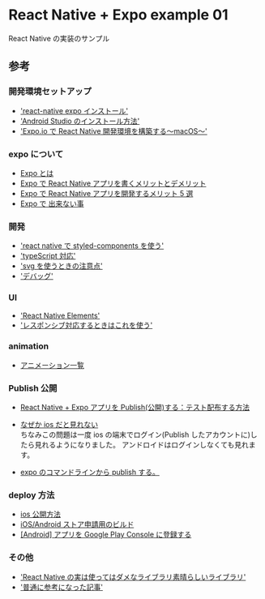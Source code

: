 # React Native + Expo example 01

React Native の実装のサンプル

## 参考

### 開発環境セットアップ

- ['react-native expo インストール'](https://qiita.com/nskydiving/items/41e446ef5c821359ab79#%E9%96%8B%E7%99%BA%E7%92%B0%E5%A2%83%E3%81%AE%E6%A7%8B%E7%AF%89expo-cli)
- ['Android Studio のインストール方法'](https://qiita.com/yacchi1123/items/75303c0ad05a188a28eb)
- ['Expo.io で React Native 開発環境を構築する〜macOS〜'](https://www.jacepark.com/how-to-manage-expo-io-environment-on-macos/)

### expo について

- [Expo とは](https://qiita.com/mizchi/items/4bcc82cbf4bbe8050993)
- [Expo で React Native アプリを書くメリットとデメリット](https://trilingual-engineer.com/expo-vs-react-native/)
- [Expo で React Native アプリを開発するメリット 5 選](https://tech.maricuru.com/entry/2018/04/09/142341)
- [Expo で 出来ない事](https://blog.nyan-tech.com/expo-trap/)

### 開発

- ['react native で styled-components を使う'](https://qiita.com/totoro081295/items/c9529025253c53c0f443)
- ['typeScript 対応'](https://qiita.com/tatane616/items/807f08b71748e3d4630f)
- ['svg を使うときの注意点'](https://qiita.com/gaishimo/items/7a7cd291dca3726e3f95)
- ['デバッグ'](https://qiita.com/takaishota/items/96802dc7e522aeba058b)

### UI

- ['React Native Elements'](https://react-native-elements.github.io/react-native-elements/)
- ['レスポンシブ対応するときはこれを使う'](https://qiita.com/kaba/items/a595ef1e1cad74fc09d5)

### animation

- [アニメーション一覧](https://bagelee.com/programming/react-native/animation-react-native/)

### Publish 公開

- [React Native + Expo アプリを Publish(公開)する：テスト配布する方法](https://qiita.com/hitotch/items/5f72523fc4c769e31e3a)
- [なぜか ios だと見れない](https://qiita.com/mizchi/items/4bcc82cbf4bbe8050993)
  <br />
  ちなみこの問題は一度 ios の端末でログイン(Publish したアカウントに)したら見れるようになりました。
  アンドロイドはログインしなくても見れます。

- [expo のコマンドラインから publish する。](https://qiita.com/zaburo/items/ef1f6078fc1ec4e93b0d)

### deploy 方法

- [ios 公開方法](https://blog.tawachan.com/entry/2019/02/02/200000)
- [iOS/Android ストア申請用のビルド](https://tech.maricuru.com/entry/2018/11/06/180000)
- [[Android] アプリを Google Play Console に登録する](https://akira-watson.com/android/developer-console.html)

### その他

- ['React Native の実は使ってはダメなライブラリ素晴らしいライブラリ'](https://qiita.com/kaba/items/569aafd80889bb5d9328)
- ['普通に参考になった記事'](https://tech.asoview.co.jp/entry/2019/12/10/085554)
